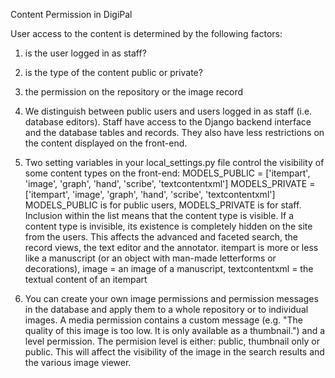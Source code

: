 Content Permission in DigiPal

User access to the content is determined by the following factors:
1. is the user logged in as staff?
2. is the type of the content public or private?
3. the permission on the repository or the image record

1. We distinguish between public users and users logged in as staff (i.e. database editors). Staff have access to the Django backend interface and the database tables and records. They also have less restrictions on the content displayed on the front-end.

2. Two setting variables in your local_settings.py file control the visibility of some content types on the front-end:
MODELS_PUBLIC = ['itempart', 'image', 'graph', 'hand', 'scribe', 'textcontentxml']
MODELS_PRIVATE = ['itempart', 'image', 'graph', 'hand', 'scribe', 'textcontentxml']
MODELS_PUBLIC is for public users, MODELS_PRIVATE is for staff. Inclusion within the list means that the content type is visible. If a content type is invisible, its existence is completely hidden on the site from the users. This affects the advanced and faceted search, the record views, the text editor and the annotator.
itempart is more or less like a manuscript (or an object with man-made letterforms or decorations), image = an image of a manuscript, textcontentxml = the textual content of an itempart

3. You can create your own image permissions and permission messages in the database and apply them to a whole repository or to individual images. A media permission contains a custom message (e.g. "The quality of this image is too low. It is only available as a thumbnail.") and a level permission. The permision level is either: public, thumbnail only or public. This will affect the visibility of the image in the search results and the various image viewer.


